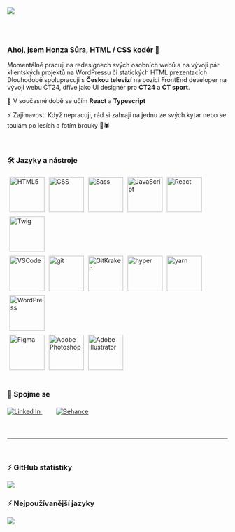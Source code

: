 <picture>
  <source media="(prefers-color-scheme: dark)" srcset="https://github.com/jsuradesign/jsuradesign/blob/feature/v2/assets/v2/hero-bg-dark.png?raw=true">
  <img src="https://github.com/jsuradesign/jsuradesign/blob/feature/v2/assets/v2/hero-bg-light.png?raw=true">
</picture>

<br clear="left"/><br>

### Ahoj, jsem Honza Sůra, HTML / CSS kodér 👋

<p>
Momentálně pracuji na redesignech svých osobních webů a na vývoji pár klientských projektů na WordPressu či statických HTML prezentacích. <br>
Dlouhodobě spolupracuji s <strong>Českou televizí</strong> na pozici FrontEnd developer na vývoji webu ČT24, dříve jako UI designér pro <strong>ČT24</strong> a <strong>ČT sport</strong>. <br>
</p>
<p>
🌱 V současné době se učím <strong>React</strong> a <strong>Typescript</strong>
</p>
<p>
⚡ Zajímavost: Když nepracuji, rád si zahraji na jednu ze svých kytar nebo se toulám po lesích a fotím brouky 🐞🕷️
</p>
<br clear="left"/>

### 🛠️ Jazyky a nástroje

<div>
    <picture>
        <source media="(prefers-color-scheme: dark)" srcset="https://github.com/jsuradesign/jsuradesign/blob/feature/v2/assets/v2/html-icon-dark.svg?raw=true">
        <img align="left" src="https://github.com/jsuradesign/jsuradesign/blobfeature/v2/assets/v2/html-icon-light.svg?raw=true" title="HTML5" vspace="5" hspace="5" width="80" height="80">
    </picture>
    <picture>
        <source media="(prefers-color-scheme: dark)" srcset="https://github.com/jsuradesign/jsuradesign/blob/feature/v2/assets/v2/css-icon-dark.svg?raw=true">
        <img align="left" src="https://github.com/jsuradesign/jsuradesign/blob/feature/v2/assets/v2/css-icon-light.svg?raw=true" title="CSS" vspace="5" hspace="5" width="80" height="80">
    </picture>
    <picture>
        <source media="(prefers-color-scheme: dark)" srcset="https://github.com/jsuradesign/jsuradesign/blob/feature/v2/assets/v2/sass-icon-dark.svg?raw=true">
        <img align="left" src="https://github.com/jsuradesign/jsuradesign/blob/feature/v2/assets/v2/sass-icon-light.svg?raw=true" title="Sass" vspace="5" hspace="5" width="80" height="80">
    </picture>
    <picture>
        <source media="(prefers-color-scheme: dark)" srcset="https://github.com/jsuradesign/jsuradesign/blob/feature/v2/assets/v2/javascript-icon-dark.svg?raw=true">
        <img align="left" src="https://github.com/jsuradesign/jsuradesign/blob/feature/v2/assets/v2/javascript-icon-light.svg?raw=true" title="JavaScript" vspace="5" hspace="5" width="80" height="80">
    </picture>
    <picture>
        <source media="(prefers-color-scheme: dark)" srcset="https://github.com/jsuradesign/jsuradesign/blob/feature/v2/assets/v2/react-icon-dark.svg?raw=true">
        <img align="left" src="https://github.com/jsuradesign/jsuradesign/blob/feature/v2/assets/v2/react-icon-light.svg?raw=true" title="React" vspace="5" hspace="5" width="80" height="80">
    </picture>
    <picture>
        <source media="(prefers-color-scheme: dark)" srcset="https://github.com/jsuradesign/jsuradesign/blob/feature/v2/assets/v2/twig-icon-dark.svg?raw=true">
        <img align="left" src="https://github.com/jsuradesign/jsuradesign/blob/feature/v2/assets/v2/twig-icon-light.svg?raw=true" title="Twig" vspace="5" hspace="5" width="80" height="80">
    </picture>
</div>

<br clear="left"/>

<div>
    <picture>
        <source media="(prefers-color-scheme: dark)" srcset="https://github.com/jsuradesign/jsuradesign/blob/feature/v2/assets/v2/vscode-icon-dark.svg?raw=true">
        <img align="left" src="https://github.com/jsuradesign/jsuradesign/blob/feature/v2/assets/v2/vscode-icon-light.svg?raw=true" title="VSCode" vspace="5" hspace="5" width="80" height="80">
    </picture>
    <picture>
        <source media="(prefers-color-scheme: dark)" srcset="https://github.com/jsuradesign/jsuradesign/blob/feature/v2/assets/v2/git-icon-dark.svg?raw=true">
        <img align="left" src="https://github.com/jsuradesign/jsuradesign/blob/feature/v2/assets/v2/git-icon-light.svg?raw=true" title="git" vspace="5" hspace="5" width="80" height="80">
    </picture>
    <picture>
        <source media="(prefers-color-scheme: dark)" srcset="https://github.com/jsuradesign/jsuradesign/blob/feature/v2/assets/v2/gitkraken-icon-dark.svg?raw=true">
        <img align="left" src="https://github.com/jsuradesign/jsuradesign/blob/feature/v2/assets/v2/gitkraken-icon-light.svg?raw=true" title="GitKraken" vspace="5" hspace="5" width="80" height="80">
    </picture>
    <picture>
        <source media="(prefers-color-scheme: dark)" srcset="https://github.com/jsuradesign/jsuradesign/blob/feature/v2/assets/v2/hyper-icon-dark.svg?raw=true">
        <img align="left" src="https://github.com/jsuradesign/jsuradesign/blob/feature/v2/assets/v2/hyper-icon-light.svg?raw=true" title="hyper" vspace="5" hspace="5" width="80" height="80">
    </picture>
    <picture>
        <source media="(prefers-color-scheme: dark)" srcset="https://github.com/jsuradesign/jsuradesign/blob/feature/v2/assets/v2/yarn-icon-dark.svg?raw=true">
        <img align="left" src="https://github.com/jsuradesign/jsuradesign/blob/feature/v2/assets/v2/yarn-icon-light.svg?raw=true" title="yarn" vspace="5" hspace="5" width="80" height="80">
    </picture>
    <picture>
        <source media="(prefers-color-scheme: dark)" srcset="https://github.com/jsuradesign/jsuradesign/blob/feature/v2/assets/v2/wordpress-icon-dark.svg?raw=true">
        <img align="left" src="https://github.com/jsuradesign/jsuradesign/blob/feature/v2/assets/v2/wordpress-icon-light.svg?raw=true" title="WordPress" vspace="5" hspace="5" width="80" height="80">
    </picture>
</div>

<br clear="left"/>

<div>
    <picture>
        <source media="(prefers-color-scheme: dark)" srcset="https://github.com/jsuradesign/jsuradesign/blob/feature/v2/assets/v2/figma-icon-dark.svg?raw=true">
        <img align="left" src="https://github.com/jsuradesign/jsuradesign/blob/feature/v2/assets/v2/figma-icon-light.svg?raw=true" title="Figma" vspace="5" hspace="5" width="80" height="80">
    </picture>
    <picture>
        <source media="(prefers-color-scheme: dark)" srcset="https://github.com/jsuradesign/jsuradesign/blob/feature/v2/assets/v2/photoshop-icon-dark.svg?raw=true">
        <img align="left" src="https://github.com/jsuradesign/jsuradesign/blob/feature/v2/assets/v2/photoshop-icon-light.svg?raw=true" title="Adobe Photoshop" vspace="5" hspace="5" width="80" height="80">
    </picture>
    <picture>
        <source media="(prefers-color-scheme: dark)" srcset="https://github.com/jsuradesign/jsuradesign/blob/feature/v2/assets/v2/illustrator-icon-dark.svg?raw=true">
        <img align="left" src="https://github.com/jsuradesign/jsuradesign/blob/feature/v2/assets/v2/illustrator-icon-light.svg?raw=true" title="Adobe Illustrator" vspace="5" hspace="5" width="80" height="80">
    </picture>
</div>

<br clear="left"/><br>

### 📳 Spojme se

<div>
    <a href="https://www.linkedin.com/in/jansura/">
        <picture>
            <source media="(prefers-color-scheme: dark)" srcset="https://github.com/jsuradesign/jsuradesign/blob/feature/v2/assets/v2/linked-in-light.svg?raw=true">
            <source media="(prefers-color-scheme: light), (prefers-color-scheme: no-preference)" srcset="https://github.com/jsuradesign/jsuradesign/blob/feature/v2/assets/v2/linked-in-dark.svg?raw=true">
            <img src="https://github.com/jsuradesign/jsuradesign/blob/feature/v2/assets/v2/linked-in-dark.svg?raw=true" title="Linked In" vspace="5" hspace="0">
        </picture>
    </a>
    <a href="https://www.behance.net/info75736c3d">
        <picture>
            <source media="(prefers-color-scheme: dark)" srcset="https://github.com/jsuradesign/jsuradesign/blob/feature/v2/assets/v2/behance-light.svg?raw=true">
            <source media="(prefers-color-scheme: light), (prefers-color-scheme: no-preference)" srcset="https://github.com/jsuradesign/jsuradesign/blob/feature/v2/assets/v2/behance-dark.svg?raw=true">
            <img src="https://github.com/jsuradesign/jsuradesign/blob/feature/v2/assets/v2/behance-dark.svg?raw=true" title="Behance" vspace="5" hspace="32">
        </picture>
    </a>
</div>
<br clear="left"/><br>
<hr />
<br clear="left"/>

### ⚡️ GitHub statistiky

<picture>
    <source
    srcset="https://github-readme-stats.vercel.app/api?username=jsuradesign&show_icons=true&theme=dark&locale=cs&hide=contribs&include_all_commits&count_private=true&include_all_commits=true&hide_border=true&hide_title=true"
    media="(prefers-color-scheme: dark)"
    />
    <source
    srcset="https://github-readme-stats.vercel.app/api?username=jsuradesign&show_icons=true&theme=light&locale=cs&hide=contribs&include_all_commits&count_private=true&include_all_commits=true&hide_border=true"
    media="(prefers-color-scheme: light), (prefers-color-scheme: no-preference)"
    />
    <img src="https://github-readme-stats.vercel.app/api?username=jsuradesign&show_icons=true&locale=cs&hide=contribs&include_all_commits&count_private=true&include_all_commits=true&hide_border=true" />
</picture>

### ⚡️ Nejpoužívanější jazyky

<picture>
    <source
    srcset="https://github-readme-stats.vercel.app/api/top-langs/?username=jsuradesign&layout=compact&theme=dark&locale=cs&hide_border=true&hide_title=true"
    media="(prefers-color-scheme: dark)"
    />
    <source
    srcset="https://github-readme-stats.vercel.app/api/top-langs/?username=jsuradesign&layout=compact&theme=light&locale=cs&hide_border=true"
    media="(prefers-color-scheme: light), (prefers-color-scheme: no-preference)"
    />
    <img src="https://github-readme-stats.vercel.app/api/top-langs/?username=jsuradesign&layout=compact&locale=cs&hide_border=true" align="top" />
</picture>

<!--
<picture>
    <source media="(prefers-color-scheme: dark)" srcset="">
    <source media="(prefers-color-scheme: light), (prefers-color-scheme: no-preference)" srcset="">
    <img src="">
</picture>
-->
